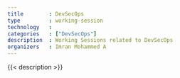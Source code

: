 ```yaml
---
title        : DevSecOps
type         : working-session
technology   :
categories   : ["DevSecOps"]
description  : Working Sessions related to DevSecOps
organizers   : Imran Mohammed A
---
```


{{< description >}}
